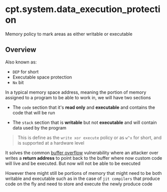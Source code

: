 # cpt.system.data_execution_protection

Memory policy to mark areas as either writable or executable

## Overview

Also known as:
  - `DEP` for short
  - Executable space protection
  - `Nx` bit

In a typical memory space address, meaning the 
portion of memory assigned to a program to be able 
to work in, we will have two sections

- The `code` section that it's **read only** and **executable** 
  and contains the code that will be run

- The `stack` section that is **writable** but not **executable** 
  and will contain data used by the program

> This is define as the `write xor execute` policy or as
> `w^x` for short, and is supported at a hardware level

It solves the common [buffer overflow](./b3a1.md) vulnerability
where an attacker over writes a **return address** to
point back to the buffer where now custom code will
live and be executed. But now will not be able to be
executed

However there might still be portions of memory that
might need to be both writable and executable such
as in the case of `jit compilers` that produce code
on the fly and need to store and execute the newly
produce code
